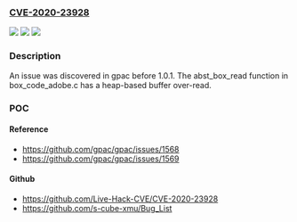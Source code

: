 ### [CVE-2020-23928](https://cve.mitre.org/cgi-bin/cvename.cgi?name=CVE-2020-23928)
![](https://img.shields.io/static/v1?label=Product&message=n%2Fa&color=blue)
![](https://img.shields.io/static/v1?label=Version&message=n%2Fa&color=blue)
![](https://img.shields.io/static/v1?label=Vulnerability&message=n%2Fa&color=brighgreen)

### Description

An issue was discovered in gpac before 1.0.1. The abst_box_read function in box_code_adobe.c has a heap-based buffer over-read.

### POC

#### Reference
- https://github.com/gpac/gpac/issues/1568
- https://github.com/gpac/gpac/issues/1569

#### Github
- https://github.com/Live-Hack-CVE/CVE-2020-23928
- https://github.com/s-cube-xmu/Bug_List

